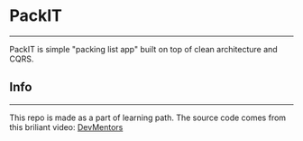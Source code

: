 # PackIT
---
PackIT is simple "packing list app" built on top of clean architecture and CQRS.

## Info
---
This repo is made as a part of learning path. The source code comes from this briliant video: [DevMentors](https://www.youtube.com/watch?v=NzcZcim9tp8)
